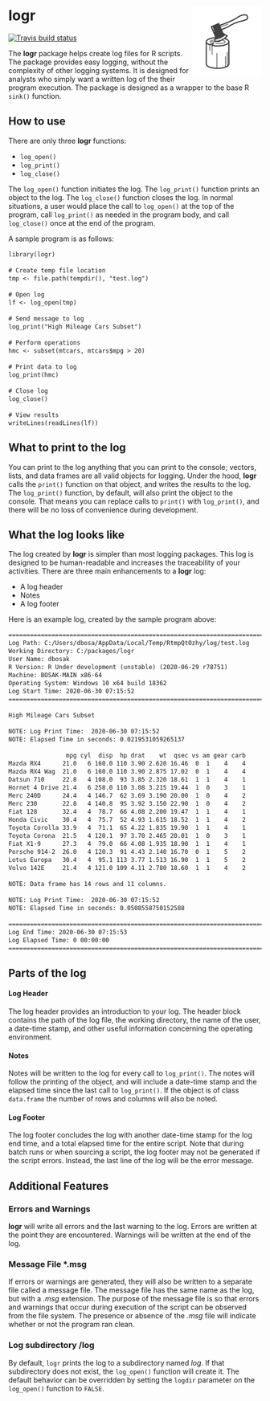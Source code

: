 # logr <img src='man/images/logr.svg' align="right" height="138" />
<!-- badges: start -->
[![Travis build status](https://travis-ci.com/dbosak01/logr.svg?branch=master)](https://travis-ci.com/dbosak01/logr)
<!-- badges: end -->
The **logr** package helps create log files for R scripts.  The package 
provides easy logging, without the complexity of other logging systems.  It is 
designed for analysts who simply want a written log of the their program 
execution.  The package is designed as a wrapper to 
the base R `sink()` function.

## How to use
There are only three **logr** functions:  
  * `log_open()`
  * `log_print()`
  * `log_close()`  

The `log_open()` function initiates the log.  The 
`log_print()` function prints an object to the log.  The `log_close()` function
closes the log.  In normal situations, a user would place the call to 
`log_open()` at the top of the program, call `log_print()` as needed in the 
program body, and call `log_close()` once at the end of the program.

A sample program is as follows:
```
library(logr)

# Create temp file location
tmp <- file.path(tempdir(), "test.log")

# Open log
lf <- log_open(tmp)

# Send message to log
log_print("High Mileage Cars Subset")

# Perform operations
hmc <- subset(mtcars, mtcars$mpg > 20)

# Print data to log
log_print(hmc)

# Close log
log_close()

# View results
writeLines(readLines(lf))

```

## What to print to the log
You can print to the log anything that you can print to the console; vectors,
lists, and data frames are all valid objects for logging.  Under the hood, 
**logr** calls the `print()` function on that object, and writes the results 
to the log. The `log_print()` function, by default, will also print the 
object to the console. That means you can replace calls to `print()` with 
`log_print()`, and there will be no loss of convenience during development.

## What the log looks like
The log created by **logr** is simpler than most logging packages.  This 
log is designed to be human-readable and increases the traceability of your
activities.  There are three main enhancements to a **logr** log:
  * A log header
  * Notes
  * A log footer

Here is an example log, created by the sample program above:
```
========================================================================= 
Log Path: C:/Users/dbosa/AppData/Local/Temp/RtmpQtOzhy/log/test.log 
Working Directory: C:/packages/logr 
User Name: dbosak 
R Version: R Under development (unstable) (2020-06-29 r78751) 
Machine: BOSAK-MAIN x86-64 
Operating System: Windows 10 x64 build 18362 
Log Start Time: 2020-06-30 07:15:52 
========================================================================= 

High Mileage Cars Subset 

NOTE: Log Print Time:  2020-06-30 07:15:52 
NOTE: Elapsed Time in seconds: 0.0219531059265137 

                mpg cyl  disp  hp drat    wt  qsec vs am gear carb
Mazda RX4      21.0   6 160.0 110 3.90 2.620 16.46  0  1    4    4
Mazda RX4 Wag  21.0   6 160.0 110 3.90 2.875 17.02  0  1    4    4
Datsun 710     22.8   4 108.0  93 3.85 2.320 18.61  1  1    4    1
Hornet 4 Drive 21.4   6 258.0 110 3.08 3.215 19.44  1  0    3    1
Merc 240D      24.4   4 146.7  62 3.69 3.190 20.00  1  0    4    2
Merc 230       22.8   4 140.8  95 3.92 3.150 22.90  1  0    4    2
Fiat 128       32.4   4  78.7  66 4.08 2.200 19.47  1  1    4    1
Honda Civic    30.4   4  75.7  52 4.93 1.615 18.52  1  1    4    2
Toyota Corolla 33.9   4  71.1  65 4.22 1.835 19.90  1  1    4    1
Toyota Corona  21.5   4 120.1  97 3.70 2.465 20.01  1  0    3    1
Fiat X1-9      27.3   4  79.0  66 4.08 1.935 18.90  1  1    4    1
Porsche 914-2  26.0   4 120.3  91 4.43 2.140 16.70  0  1    5    2
Lotus Europa   30.4   4  95.1 113 3.77 1.513 16.90  1  1    5    2
Volvo 142E     21.4   4 121.0 109 4.11 2.780 18.60  1  1    4    2

NOTE: Data frame has 14 rows and 11 columns. 

NOTE: Log Print Time:  2020-06-30 07:15:52 
NOTE: Elapsed Time in seconds: 0.0508558750152588 

========================================================================= 
Log End Time: 2020-06-30 07:15:53 
Log Elapsed Time: 0 00:00:00 
=========================================================================  
```

## Parts of the log

#### Log Header
The log header provides an introduction to your log. The header block 
contains the path of the log file, the working directory, the name of the user,
a date-time stamp, and other useful information concerning the 
operating environment.  

#### Notes
Notes will be written to the log for every call to `log_print()`. The notes 
will follow the printing of the object, and will include a date-time stamp
and the elapsed time since the last call to `log_print()`. If the object
is of class `data.frame` the number of rows and columns will also be noted. 

#### Log Footer
The log footer concludes the log with another date-time stamp for the log
end time, and a total elapsed time for the entire script.  Note that during
batch runs or when sourcing a script, the log
footer may not be generated if the script errors. Instead, the last line of 
the log will be the error message.

## Additional Features

### Errors and Warnings
**logr** will write all errors and the last warning to the log.  Errors are
written at the point they are encountered.  Warnings will be written at the 
end of the log.  

### Message File \*.msg
If errors or warnings are generated, they will also be written to a separate 
file called a message file.  The message file has the same name as the log, 
but with a *.msg* extension.  The purpose of the message file is so that 
errors and warnings that occur during execution of the script can be 
observed from the file system.  The presence or absence of the *.msg* file 
will indicate whether or not the program ran clean.

### Log subdirectory /log
By default, `logr` prints the log to a subdirectory named *log*.  If that 
subdirectory does not exist, the `log_open()` function will create it.  The 
default behavior can be overridden by setting the `logdir` parameter on the
`log_open()` function to `FALSE`.  



